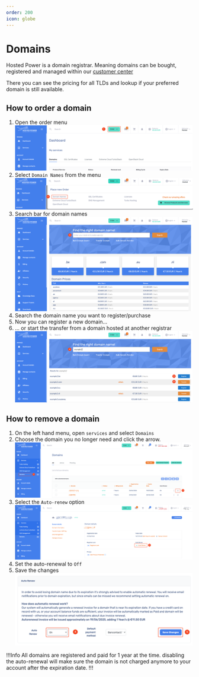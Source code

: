 ```yaml
---
order: 200
icon: globe
---
```

# Domains

Hosted Power is a domain registrar. Meaning domains can be bought, registered and managed
within our [customer center](https://portal.hosted-power.com/checkdomain/domain-registration/)

There you can see the pricing for all TLDs and lookup if your preferred domain is still available.

## How to order a domain

1. Open the order menu
![TurboStackNewDomain](../img/customercenter/domains/cc_domain1.png)
2. Select `Domain Names` from the menu
![TurboStackNewDomain](../img/customercenter/domains/cc_domain2.png)
3. Search bar for domain names
![TurboStackNewDomain](../img/customercenter/domains/cc_domain3.png)
4. Search the domain name you want to register/purchase
5. Now you can register a new domain...
6. ... or start the transfer from a domain hosted at another registrar
![TurboStackNewDomain](../img/customercenter/domains/cc_domain4.png)

## How to remove a domain

1. On the left hand menu, open `services` and select `Domains`
2. Choose the domain you no longer need and click the arrow.
![TurboStackNewDomain](../img/customercenter/domains/cc_domain5.png)
3. Select the `Auto-renew` option
![TurboStackNewDomain](../img/customercenter/domains/cc_domain6.png)
4. Set the auto-renewal to `Off`
5. Save the changes
![TurboStackNewDomain](../img/customercenter/domains/cc_domain7.png)

!!!Info
All domains are registered and paid for 1 year at the time.
disabling the auto-renewal will make sure the domain is not charged anymore to your account
after the expiration date.
!!!
